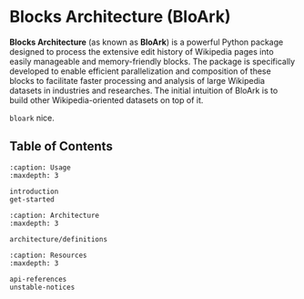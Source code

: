 # Blocks Architecture (BloArk)

**Blocks Architecture** (as known as **BloArk**) is a powerful Python package designed to process the extensive edit history of Wikipedia pages into easily manageable and memory-friendly blocks. The package is specifically developed to enable efficient parallelization and composition of these blocks to facilitate faster processing and analysis of large Wikipedia datasets in industries and researches. The initial intuition of BloArk is to build other Wikipedia-oriented datasets on top of it.

`bloark` nice.

## Table of Contents

```{toctree}
:caption: Usage
:maxdepth: 3

introduction
get-started
```

```{toctree}
:caption: Architecture
:maxdepth: 3

architecture/definitions
```

```{toctree}
:caption: Resources
:maxdepth: 3

api-references
unstable-notices
```
